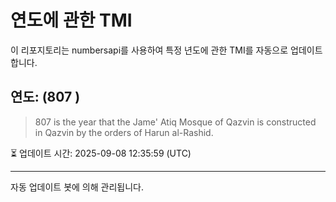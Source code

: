 
# 연도에 관한 TMI

이 리포지토리는 numbersapi를 사용하여 특정 년도에 관한 TMI를 자동으로 업데이트합니다.

## 연도: (807 )
> 807 is the year that the Jame' Atiq Mosque of Qazvin is constructed in Qazvin by the orders of Harun al-Rashid.

⏳ 업데이트 시간: 2025-09-08 12:35:59 (UTC)

---
자동 업데이트 봇에 의해 관리됩니다.
